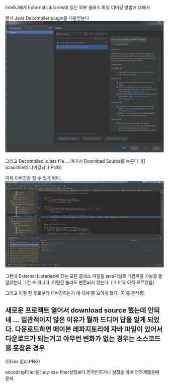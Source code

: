 IntelliJ에서 External Libraries에 있는 외부 클래스 파일 디버깅 방법에 대해서 

먼저 Java Decompiler plugin을 다운받는다
![](decompiledplugin.PNG)

그리고  Decompiled .class file ... 여기서 Download Source를 누른다.
![](classfile이 디버깅되나.PNG)


이제 디버깅을 할 수 있게 된다.
![](okok.PNG)

그런데 External Libraries에 있는 모든 클래스 파일을 java파일로 디컴파일 가능할 줄 알았는데 그건 또 아니다. 어떤건 눌러도 변환되지 않는다. (그 이유 아직 모르겠음)

그리고 이걸 한 후로부터 디버깅하는거 에 대해 좀 꼬이게 됐다. (이유 분석중)

새로운 프로젝트 열어서 download source 했는데 안되네 ... 일관적이지 않은 이유가 뭘까 
드디어 답을 알게 되었다. 다운로드하면 메이븐 레파지토리에 자바 파일이 있어서 다운로드가 되는거고 아무런 변화가 없는 경우는 소스코드를 못찾은 경우  
---


![](xss 원리.PNG)

encodingFilter를 lucy-xss-filter설정보다 먼저안하거나 설정을 아예 안하게됐을때 문제

